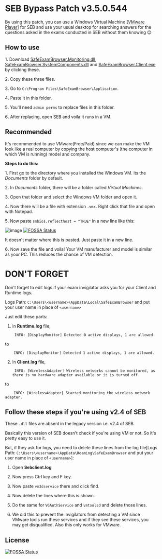 # SEB Bypass Patch v3.5.0.544

By using this patch, you can use a Windows Virtual Machine [[VMware Player](https://www.vmware.com/go/getplayer-win)] for SEB and use your usual desktop for searching answers for the questions asked in the exams conducted in SEB without them knowing 😉




## How to use

1․ Download [SafeExamBrowser.Monitoring.dll](https://github.com/nxvvvv/safe-exam-browser-bypass/releases/download/v3.5.0.544/SafeExamBrowser.Monitoring.dll), [SafeExamBrowser.SystemComponents.dll](https://github.com/nxvvvv/safe-exam-browser-bypass/releases/download/v3.5.0.544/SafeExamBrowser.SystemComponents.dll) and [SafeExamBrowser.Client.exe](https://github.com/nxvvvv/safe-exam-browser-bypass/releases/download/v3.5.0.544/SafeExamBrowser.Client.exe) by clicking these.

2․ Copy these three files.

3․ Go to `C:\Program Files\SafeExamBrowser\Application`.

4․ Paste it in this folder.

5․ You'll need `admin perms` to replace files in this folder.

6․ After replacing, open SEB and voila it runs in a VM.
## Recommended

It's recommended to use VMware(Free/Paid) since we can make the VM look like a real computer by copying the host computer's (the computer in which VM is running) model and company.

**Steps to do this:**

1․ First go to the directory where you installed the Windows VM. Its the *Documents* folder by default.

2․ In *Documents* folder, there will be a folder called *Virtual Machines*.

3․ Open that folder and select the Windows VM folder and open it.

4․ Now there will be a file with extension `.vmx`. Right click that file and open with Notepad.

5․ Now paste `smbios.reflecthost = "TRUE"` in a new line like this:

![image](https://user-images.githubusercontent.com/34748927/167270852-36b89b22-bb09-4633-9040-90bc29e64f75.png)
[![FOSSA Status](https://app.fossa.com/api/projects/git%2Bgithub.com%2Fnxvvvv%2Fsafe-exam-browser-bypass.svg?type=shield)](https://app.fossa.com/projects/git%2Bgithub.com%2Fnxvvvv%2Fsafe-exam-browser-bypass?ref=badge_shield)

It doesn't matter where this is pasted. Just paste it in a new line.

6․ Now save the file and voila! Your VM manufacturer and model is similar as your PC. This reduces the chance of VM detection.

# DON'T FORGET

Don't forget to edit logs if your exam invigilator asks you for your Client and Runtime logs. 

Logs Path: `C:\Users\<username>\AppData\Local\SafeExamBrowser` and put your user name in place of `<username>`

Just edit these parts:
1. In **Runtime.log** file,

        
        INFO: [DisplayMonitor] Detected 0 active displays, 1 are allowed.

to

        INFO: [DisplayMonitor] Detected 1 active displays, 1 are allowed.

2. In **Client.log** file,

        
        INFO: [WirelessAdapter] Wireless networks cannot be monitored, as there is no hardware adapter available or it is turned off.

to

        INFO: [WirelessAdapter] Started monitoring the wireless network adapter.


## Follow these steps if you're using v2.4 of SEB
These `.dll` files are absent in the legacy version i.e. v2.4 of SEB.

Basically this version of SEB doesn't check if you're using VM or not. So it's pretty easy to use it.

But, if they ask for logs, you need to delete these lines from the log file[Logs Path: `C:\Users\<username>\AppData\Roaming\SafeExamBrowser`  and put your user name in place of `<username>`]:

1. Open **Sebclient.log**

2. Now press Ctrl key and F key.

3. Now paste `vm3dservice` there and click find.

4. Now delete the lines where this is shown.

5. Do the same for `VGAuthService` and `vmtoolsd` and delete those lines.

6. We did this to prevent the invigilators from detecting a VM since VMware tools run these services and if they see these services, you may get disqualified. Also this only works for VMware.


## License
[![FOSSA Status](https://app.fossa.com/api/projects/git%2Bgithub.com%2Fnxvvvv%2Fsafe-exam-browser-bypass.svg?type=small)](https://app.fossa.com/projects/git%2Bgithub.com%2Fnxvvvv%2Fsafe-exam-browser-bypass?ref=badge_small)

